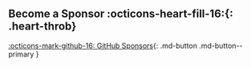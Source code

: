 ## Become a Sponsor  :octicons-heart-fill-16:{: .heart-throb}

[:octicons-mark-github-16: GitHub Sponsors](https://github.com/sponsors/tylernguyen){: .md-button .md-button--primary }